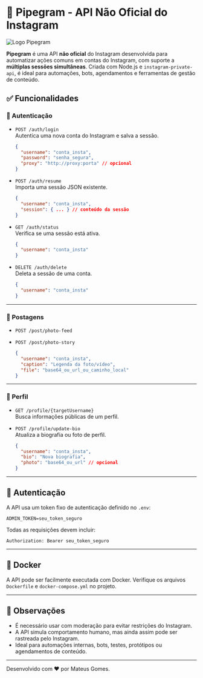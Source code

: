 # 📸 Pipegram - API Não Oficial do Instagram

![Logo Pipegram](https://i.imgur.com/kKHUeGh.png)

**Pipegram** é uma API **não oficial** do Instagram desenvolvida para automatizar ações comuns em contas do Instagram, com suporte a **múltiplas sessões simultâneas**. Criada com Node.js e `instagram-private-api`, é ideal para automações, bots, agendamentos e ferramentas de gestão de conteúdo.

## ✅ Funcionalidades

### 📌 Autenticação

- `POST /auth/login`  
  Autentica uma nova conta do Instagram e salva a sessão.

  ```json
  {
    "username": "conta_insta",
    "password": "senha_segura",
    "proxy": "http://proxy:porta" // opcional
  }
  ```

- `POST /auth/resume`  
  Importa uma sessão JSON existente.

  ```json
  {
    "username": "conta_insta",
    "session": { ... } // conteúdo da sessão
  }
  ```

- `GET /auth/status`  
  Verifica se uma sessão está ativa.

  ```json
  {
    "username": "conta_insta"
  }
  ```

- `DELETE /auth/delete`  
  Deleta a sessão de uma conta.
  ```json
  {
    "username": "conta_insta"
  }
  ```

---

### 📝 Postagens

- `POST /post/photo-feed`
- `POST /post/photo-story`

  ```json
  {
    "username": "conta_insta",
    "caption": "Legenda da foto/vídeo",
    "file": "base64_ou_url_ou_caminho_local"
  }
  ```

---

### 👤 Perfil

- `GET /profile/{targetUsername}`  
  Busca informações públicas de um perfil.

- `POST /profile/update-bio`  
  Atualiza a biografia ou foto de perfil.
  ```json
  {
    "username": "conta_insta",
    "bio": "Nova biografia",
    "photo": "base64_ou_url" // opcional
  }
  ```

---

## 🔐 Autenticação

A API usa um token fixo de autenticação definido no `.env`:

```
ADMIN_TOKEN=seu_token_seguro
```

Todas as requisições devem incluir:

```
Authorization: Bearer seu_token_seguro
```

---

## 🐳 Docker

A API pode ser facilmente executada com Docker. Verifique os arquivos `Dockerfile` e `docker-compose.yml` no projeto.

---

## 🧠 Observações

- É necessário usar com moderação para evitar restrições do Instagram.
- A API simula comportamento humano, mas ainda assim pode ser rastreada pelo Instagram.
- Ideal para automações internas, bots, testes, protótipos ou agendamentos de conteúdo.

---

Desenvolvido com ❤️ por Mateus Gomes.
